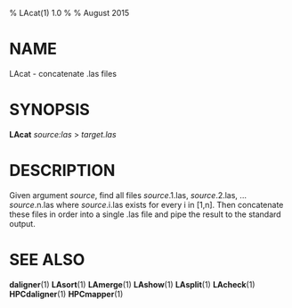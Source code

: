 % LAcat(1) 1.0
%
% August 2015

# NAME

LAcat - concatenate .las files

# SYNOPSIS

**LAcat** *source:las* > *target.las*

# DESCRIPTION

Given argument *source*, find all files *source*.1.las, *source*.2.las, ...
*source*.n.las where *source*.i.las exists for every i in [1,n]. Then
concatenate these files in order into a single .las file and pipe the result
to the standard output.

# SEE ALSO

**daligner**(1)
**LAsort**(1)
**LAmerge**(1)
**LAshow**(1)
**LAsplit**(1)
**LAcheck**(1)
**HPCdaligner**(1)
**HPCmapper**(1)
